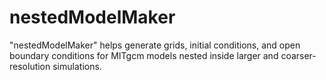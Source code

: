 # nestedModelMaker
"nestedModelMaker" helps generate grids, initial conditions, and open boundary conditions for MITgcm models nested inside larger and coarser-resolution simulations.
